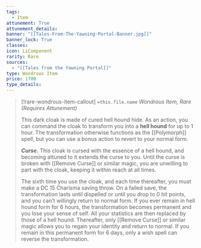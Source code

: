 ```yaml
---
tags:
  - Item
attunement: True
attunement_details: 
banner: "[[Tales-From-The-Yawning-Portal-Banner.jpg]]"
banner_lock: True
classes:
icon: LiComponent
rarity: Rare
sources:
  - "[[Tales from the Yawning Portal]]"
type: Wondrous Item
price: 1700
type_details: 
---
```

>[!rare-wondrous-item-callout] `=this.file.name`
>*Wondrous Item, Rare (Requires Attunement)*
>
>This dark cloak is made of cured hell hound hide. As an action, you can command the cloak to transform you into a **hell hound** for up to 1 hour. The transformation otherwise functions as the [[Polymorph]] spell, but you can use a bonus action to revert to your normal form.
>
>***Curse.*** This cloak is cursed with the essence of a hell hound, and becoming attuned to it extends the curse to you. Until the curse is broken with [[Remove Curse]] or similar magic, you are unwilling to part with the cloak, keeping it within reach at all times.
>
>The sixth time you use the cloak, and each time thereafter, you must make a DC 15 Charisma saving throw. On a failed save, the transformation lasts until dispelled or until you drop to 0 hit points, and you can't willingly return to normal form. If you ever remain in hell hound form for 6 hours, the transformation becomes permanent and you lose your sense of self. All your statistics are then replaced by those of a hell hound. Thereafter, only [[Remove Curse]] or similar magic allows you to regain your identity and return to normal. If you remain in this permanent form for 6 days, only a wish spell can reverse the transformation.
>
>
